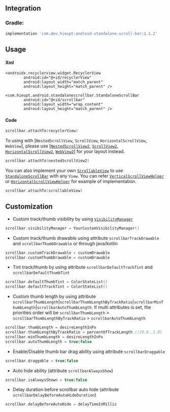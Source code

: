 
## Integration

### Gradle:
```gradle
implementation 'com.dev.hieupt:android-standalone-scroll-bar:1.1.2'
```

## Usage
#### Xml

```
<androidx.recyclerview.widget.RecyclerView
        android:id="@+id/recyclerView"
        android:layout_width="match_parent"
        android:layout_height="match_parent" />

<com.hieupt.android.standalonescrollbar.StandaloneScrollBar
        android:id="@+id/scrollbar"
        android:layout_width="wrap_content"
        android:layout_height="match_parent" />
```
#### Code
```kotlin
scrollbar.attachTo(recyclerView)
```
To using with [`NestedScrollView`, `ScrollView`, `HorizontalScrollView`, `WebView`], please use [[`NestedScrollView2`](https://github.com/hieupham1993/android-standalone-scroll-bar/blob/master/android-standalone-scroll-bar/src/main/java/com/hieupt/android/standalonescrollbar/view/NestedScrollView2.kt), [`ScrollView2`](https://github.com/hieupham1993/android-standalone-scroll-bar/blob/master/android-standalone-scroll-bar/src/main/java/com/hieupt/android/standalonescrollbar/view/ScrollView2.kt), [`HorizontalScrollView2`](https://github.com/hieupham1993/android-standalone-scroll-bar/blob/master/android-standalone-scroll-bar/src/main/java/com/hieupt/android/standalonescrollbar/view/HorizontalScrollView2.kt), [`WebView2`](https://github.com/hieupham1993/android-standalone-scroll-bar/blob/master/android-standalone-scroll-bar/src/main/java/com/hieupt/android/standalonescrollbar/view/WebView2.kt)] for your layout instead.
```kotlin
scrollbar.attachTo(nestedScrollView2)
```
You can also implement your own [`ScrollableView`](https://github.com/hieupham1993/android-standalone-scroll-bar/blob/master/android-standalone-scroll-bar/src/main/java/com/hieupt/android/standalonescrollbar/ScrollableView.kt) to use [`StandaloneScrollBar`](https://github.com/hieupham1993/android-standalone-scroll-bar/blob/master/android-standalone-scroll-bar/src/main/java/com/hieupt/android/standalonescrollbar/StandaloneScrollBar.kt) with any `View`. You can refer [`VerticalScrollViewHelper`](https://github.com/hieupham1993/android-standalone-scroll-bar/blob/master/android-standalone-scroll-bar/src/main/java/com/hieupt/android/standalonescrollbar/viewhelper/VerticalScrollViewHelper.kt) or [`HorizontalScrollViewHelper`](https://github.com/hieupham1993/android-standalone-scroll-bar/blob/master/android-standalone-scroll-bar/src/main/java/com/hieupt/android/standalonescrollbar/viewhelper/HorizontalScrollViewHelper.kt) for example of implementation.
```kotlin
scrollbar.attachTo(scrollableView)
```

## Customization
- Custom track/thumb visibility by using [`VisibilityManager`](https://github.com/hieupham1993/android-standalone-scroll-bar/blob/master/android-standalone-scroll-bar/src/main/java/com/hieupt/android/standalonescrollbar/VisibilityManager.kt)
```kotlin
scrollbar.visibilityManager = YourCustomVisibilityManager()
```
- Custom track/thumb drawable using attribute `scrollbarTrackDrawable` and `scrollbarThumbDrawable` or through java/kotlin
```kotlin
scrollbar.customTrackDrawable = customDrawable
scrollbar.customThumbDrawable = customDrawable
```
- Tint track/thumb by using attribute `scrollbarDefaultTrackTint` and `scrollbarDefaultThumbTint`
```kotlin
scrollbar.defaultThumbTint = ColorStateList()
scrollbar.defaultTrackTint = ColorStateList()
```
- Custom thumb length by using attribute `scrollbarThumbLength`|`scrollbarThumbLengthByTrackRatio`|`scrollbarMinThumbLength`|`scrollbarAutoThumbLength`. If multi attributes is set, the priorities order will be `scrollbarThumbLength` > `scrollbarThumbLengthByTrackRatio` > `scrollbarAutoThumbLength`
```kotlin
scrollbar.thumbLength = desireLengthInPx
scrollbar.thumbLengthByTrackRatio = percentOfTrackLength //[0.0..1.0]
scrollbar.minThumbLength = desireLengthInPx
scrollbar.autoThumbLength = true|false
```
- Enable/Disable thumb bar drag ability using attribute `scrollbarDraggable`
```kotlin
scrollbar.draggable = true|false
```
- Auto hide ability (attribute `scrollbarAlwaysShow`)
```kotlin
scrollbar.isAlwaysShown = true|false
```
- Delay duration before scrollbar auto hide (attribute `scrollbarDelayBeforeAutoHideDuration`)
```kotlin
scrollbar.delayBeforeAutoHide = delayTimeInMillis
```
